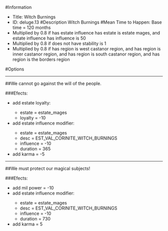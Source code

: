 #Information
 - Title: Witch Burnings
 - ID: deluge.13
#Description
Witch Burnings
#Mean Time to Happen:
Base time = 120 months
 - Multiplied by 0.8 if has estate influence has estate is estate mages, and estate influence has influence is 50
 - Multiplied by 0.8 if does not have stability is 1
 - Multiplied by 0.8 if has region is west castanor region, and has region is inner castanor region, and has region is south castanor region, and has region is the borders region

#Options

___
##We cannot go against the will of the people.

###Efects:<ul><li>add estate loyalty:</li><ul><li>estate = estate_mages</li><li>loyalty = -10</li></ul><li>add estate influence modifier:</li><ul><li>estate = estate_mages</li><li>desc = EST_VAL_CORINITE_WITCH_BURNINGS</li><li>influence = -10</li><li>duration = 365</li></ul><li>add karma = -5</li></ul>

___
##We must protect our magical subjects!

###Efects:<ul><li>add mil power = -10</li><li>add estate influence modifier:</li><ul><li>estate = estate_mages</li><li>desc = EST_VAL_CORINITE_WITCH_BURNINGS</li><li>influence = -10</li><li>duration = 730</li></ul><li>add karma = 5</li></ul>

